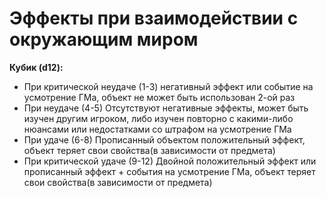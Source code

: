 # Эффекты при взаимодействии с окружающим миром

**Кубик (d12):**
* При критической неудаче (1-3) негативный эффект или событие на усмотрение ГМа, объект не может быть использован 2-ой раз
* При неудаче (4-5) Отсутствуют негативные эффекты, может быть изучен другим игроком, либо изучен повторно с какими-либо нюансами или недостатками со штрафом на усмотрение ГМа
* При удаче (6-8) Прописанный объектом положительный эффект, объект теряет свои свойства(в зависимости от предмета)
* При критической удаче (9-12) Двойной положительный эффект или прописанный эффект + события на усмотрение ГМа, объект теряет свои свойства(в зависимости от предмета)

